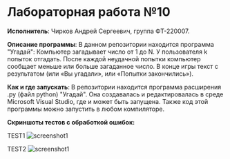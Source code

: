 # Лабораторная работа №10

**Исполнитель**: Чирков Андрей Сергеевич, группа ФТ-220007.

**Описание программы**: В данном репозитории находится программа "Угадай": Компьютер загадывает число от 1 до N. У пользователя k попыток отгадать. После каждой неудачной попытки компьютер сообщает меньше или больше загаданное число. В конце игры текст с результатом (или «Вы угадали», или «Попытки закончились»).


**Как и где запускать**: В репозитории находится программа расширения .py (файл python) "Угадай". Она создавалась и редактировалась в среде Microsoft Visual Studio, где и может быть запущена. Также код этой программы можно запустить в любом компиляторе.


**Скриншоты тестов с обработкой ошибок:**

TEST1
![screenshot1](https://github.com/andreich1rkov/lab10/blob/main/tes1.JPG)
 

TEST2
![screenshot1](https://github.com/andreich1rkov/lab10/blob/main/tes2.JPG)